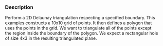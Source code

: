### Description
Perform a 2D Delaunay triangulation respecting a specified boundary. This examples constructs a 10x10 grid of points. It then defines a polygon that uses the points in the grid. We want to triangulate all of the points except the region inside the boundary of the polygon. We expect a rectangular hole of size 4x3 in the resulting triangulated plane.
